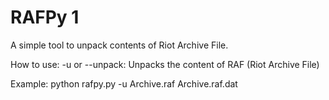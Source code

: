 RAFPy 1
=====

A simple tool to unpack contents of Riot Archive File.

How to use: -u or --unpack: Unpacks the content of RAF (Riot Archive File)

Example: python rafpy.py -u Archive.raf Archive.raf.dat
